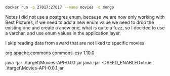
```bash
docker run -p 27017:27017 --name movies -d mongo
```

Notes
I did not use a postgres enum, because we are now only working with Best Pictures, if we need to add a new enum
value we need to drop the existing one and create a anew one, what is quite a fuzz, so I decided to use a varchar, and
use enum values in the application layer.

I skip reading data from award that are not liked to specific movies


<dependency>
    <groupId>org.apache.commons</groupId>
    <artifactId>commons-csv</artifactId>
    <version>1.10.0</version>
</dependency>


java -jar .\target\Movies-API-0.0.1.jar
java -jar -DSEED_ENABLED=true .\target\Movies-API-0.0.1.jar
